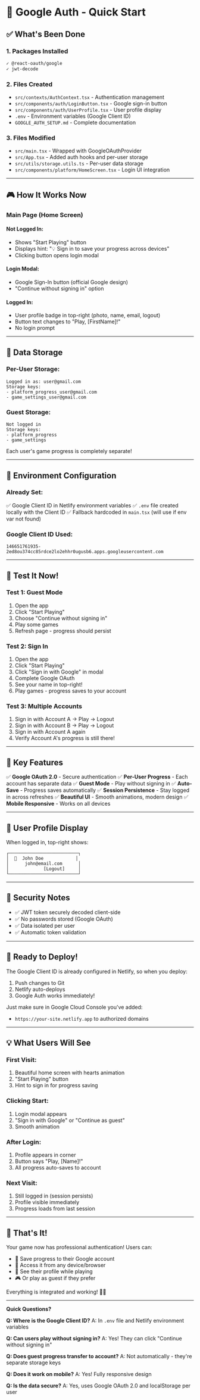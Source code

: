 # 🚀 Google Auth - Quick Start

## ✅ What's Been Done

### 1. **Packages Installed**
```bash
✓ @react-oauth/google
✓ jwt-decode
```

### 2. **Files Created**
- `src/contexts/AuthContext.tsx` - Authentication management
- `src/components/auth/LoginButton.tsx` - Google sign-in button
- `src/components/auth/UserProfile.tsx` - User profile display
- `.env` - Environment variables (Google Client ID)
- `GOOGLE_AUTH_SETUP.md` - Complete documentation

### 3. **Files Modified**
- `src/main.tsx` - Wrapped with GoogleOAuthProvider
- `src/App.tsx` - Added auth hooks and per-user storage
- `src/utils/storage.utils.ts` - Per-user data storage
- `src/components/platform/HomeScreen.tsx` - Login UI integration

---

## 🎮 How It Works Now

### **Main Page (Home Screen)**

#### **Not Logged In:**
- Shows "Start Playing" button
- Displays hint: "💡 Sign in to save your progress across devices"
- Clicking button opens login modal

#### **Login Modal:**
- Google Sign-In button (official Google design)
- "Continue without signing in" option

#### **Logged In:**
- User profile badge in top-right (photo, name, email, logout)
- Button text changes to "Play, [FirstName]!"
- No login prompt

---

## 💾 Data Storage

### **Per-User Storage:**
```
Logged in as: user@gmail.com
Storage keys:
- platform_progress_user@gmail.com
- game_settings_user@gmail.com
```

### **Guest Storage:**
```
Not logged in
Storage keys:
- platform_progress
- game_settings
```

Each user's game progress is completely separate!

---

## 🔧 Environment Configuration

### Already Set:
✅ Google Client ID in Netlify environment variables
✅ `.env` file created locally with the Client ID
✅ Fallback hardcoded in `main.tsx` (will use if env var not found)

### Google Client ID Used:
```
146651761935-2ed8ou374cc85rdce2lo2ehhr0ugusb6.apps.googleusercontent.com
```

---

## 🧪 Test It Now!

### Test 1: Guest Mode
1. Open the app
2. Click "Start Playing"
3. Choose "Continue without signing in"
4. Play some games
5. Refresh page - progress should persist

### Test 2: Sign In
1. Open the app
2. Click "Start Playing"
3. Click "Sign in with Google" in modal
4. Complete Google OAuth
5. See your name in top-right!
6. Play games - progress saves to your account

### Test 3: Multiple Accounts
1. Sign in with Account A → Play → Logout
2. Sign in with Account B → Play → Logout
3. Sign in with Account A again
4. Verify Account A's progress is still there!

---

## 🎯 Key Features

✅ **Google OAuth 2.0** - Secure authentication
✅ **Per-User Progress** - Each account has separate data
✅ **Guest Mode** - Play without signing in
✅ **Auto-Save** - Progress saves automatically
✅ **Session Persistence** - Stay logged in across refreshes
✅ **Beautiful UI** - Smooth animations, modern design
✅ **Mobile Responsive** - Works on all devices

---

## 📱 User Profile Display

When logged in, top-right shows:
```
┌──────────────────────────┐
│  👤  John Doe            │
│      john@email.com      │
│             [Logout]     │
└──────────────────────────┘
```

---

## 🔐 Security Notes

- ✅ JWT token securely decoded client-side
- ✅ No passwords stored (Google OAuth)
- ✅ Data isolated per user
- ✅ Automatic token validation

---

## 🚀 Ready to Deploy!

The Google Client ID is already configured in Netlify, so when you deploy:
1. Push changes to Git
2. Netlify auto-deploys
3. Google Auth works immediately!

Just make sure in Google Cloud Console you've added:
- `https://your-site.netlify.app` to authorized domains

---

## 💡 What Users Will See

### First Visit:
1. Beautiful home screen with hearts animation
2. "Start Playing" button
3. Hint to sign in for progress saving

### Clicking Start:
1. Login modal appears
2. "Sign in with Google" or "Continue as guest"
3. Smooth animation

### After Login:
1. Profile appears in corner
2. Button says "Play, [Name]!"
3. All progress auto-saves to account

### Next Visit:
1. Still logged in (session persists)
2. Profile visible immediately
3. Progress loads from last session

---

## 🎊 That's It!

Your game now has professional authentication! Users can:
- 💾 Save progress to their Google account
- 🔄 Access it from any device/browser
- 👤 See their profile while playing
- 🎮 Or play as guest if they prefer

Everything is integrated and working! 🎯✨

---

**Quick Questions?**

**Q: Where is the Google Client ID?**
A: In `.env` file and Netlify environment variables

**Q: Can users play without signing in?**
A: Yes! They can click "Continue without signing in"

**Q: Does guest progress transfer to account?**
A: Not automatically - they're separate storage keys

**Q: Does it work on mobile?**
A: Yes! Fully responsive design

**Q: Is the data secure?**
A: Yes, uses Google OAuth 2.0 and localStorage per user

